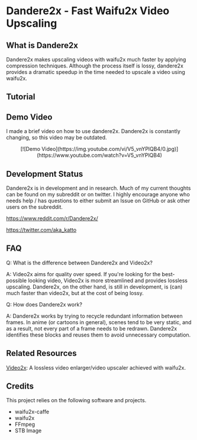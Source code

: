 # Dandere2x - Fast Waifu2x Video Upscaling

## What is Dandere2x

Dandere2x makes upscaling videos with waifu2x much faster by applying compression techniques. Although the process itself is lossy, dandere2x provides a dramatic speedup in the time needed to upscale a video using waifu2x.

## Tutorial

## Demo Video

I made a brief video on how to use dandere2x. Dandere2x is constantly changing, so this video may be outdated.
<p align="center">
[![Demo Video](https://img.youtube.com/vi/V5_vnYPlQB4/0.jpg)](https://www.youtube.com/watch?v=V5_vnYPlQB4)
</p>

## Development Status

Dandere2x is in development and in research. Much of my current thoughts can be found on my subreddit or on twitter. I highly encourage anyone who needs help / has questions to either submit an Issue on GitHub or ask other users on the subreddit.

https://www.reddit.com/r/Dandere2x/

https://twitter.com/aka_katto

## FAQ

Q: What is the difference between Dandere2x and Video2x?

A: Video2x aims for quality over speed. If you're looking for the best-possible looking video, Video2x is more streamlined and provides lossless upscaling. Dandere2x, on the other hand, is still in development, is (can) much faster than video2x, but at the cost of being lossy. 


Q: How does Dandere2x work?

A: Dandere2x works by trying to recycle redundant information between frames. In anime (or cartoons in general), scenes tend to be very static, and as a result, not every part of a frame needs to be redrawn. Dandere2x identifies these blocks and reuses them to avoid unnecessary computation. 

## Related Resources

[Video2x](https://github.com/k4yt3x/video2x): A lossless video enlarger/video upscaler achieved with waifu2x.

## Credits

This project relies on the following software and projects.

- waifu2x-caffe
- waifu2x
- FFmpeg
- STB Image

